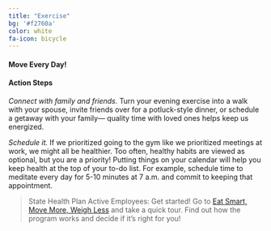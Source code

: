 ```yaml
---
title: "Exercise"
bg: '#f2760a'
color: white
fa-icon: bicycle
---
```


#### Move Every Day!

#### Action Steps

*Connect with family and friends.* Turn your evening exercise into a walk with your spouse, invite friends over for a potluck-style dinner, or schedule a getaway with your family— quality time with loved ones helps keep us energized.

*Schedule it.* If we prioritized going to the gym like we prioritized meetings at work, we might all be healthier. Too often, healthy habits are viewed as optional, but you are a priority! Putting things on your calendar will help you keep health at the top of your to-do list.  For example, schedule time to meditate every day for 5-10 minutes at 7 a.m. and commit to keeping that appointment.

> State Health Plan Active Employees:
> Get started!  Go to [Eat Smart, Move More, Weigh Less](https://esmmweighless.com/) and take a quick tour. Find out how the program works and decide if it’s right for you!
